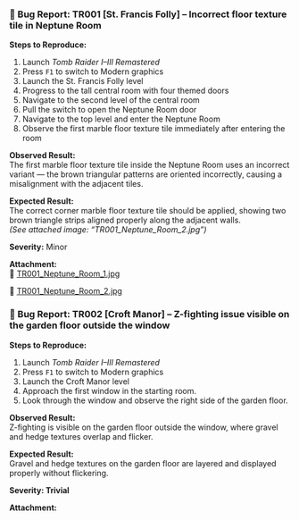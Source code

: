 ### 🐞 Bug Report: TR001 [St. Francis Folly] – Incorrect floor texture tile in Neptune Room

**Steps to Reproduce:**
1. Launch *Tomb Raider I–III Remastered*
2. Press `F1` to switch to Modern graphics
3. Launch the St. Francis Folly level
4. Progress to the tall central room with four themed doors
5. Navigate to the second level of the central room
6. Pull the switch to open the Neptune Room door
7. Navigate to the top level and enter the Neptune Room
8. Observe the first marble floor texture tile immediately after entering the room

**Observed Result:**  
The first marble floor texture tile inside the Neptune Room uses an incorrect variant — the brown triangular patterns are oriented incorrectly, causing a misalignment with the adjacent tiles.

**Expected Result:**  
The correct corner marble floor texture tile should be applied, showing two brown triangle strips aligned properly along the adjacent walls.  
*(See attached image: “TR001_Neptune_Room_2.jpg”)*

**Severity:** Minor

**Attachment:**  
📎 [TR001_Neptune_Room_1.jpg](./images/TR001_Neptune_Room_1.jpg)

📎 [TR001_Neptune_Room_2.jpg](./images/TR001_Neptune_Room_2.jpg)




### 🐞 Bug Report: TR002 [Croft Manor] – Z-fighting issue visible on the garden floor outside the window

**Steps to Reproduce:**
1. Launch *Tomb Raider I–III Remastered*
2. Press `F1` to switch to Modern graphics
3. Launch the Croft Manor level
4. Approach the first window in the starting room.
5. Look through the window and observe the right side of the garden floor.


**Observed Result:**  
Z-fighting is visible on the garden floor outside the window, where gravel and hedge textures overlap and flicker.

**Expected Result:**  
Gravel and hedge textures on the garden floor are layered and displayed properly without flickering.

**Severity: Trivial**

**Attachment:**
